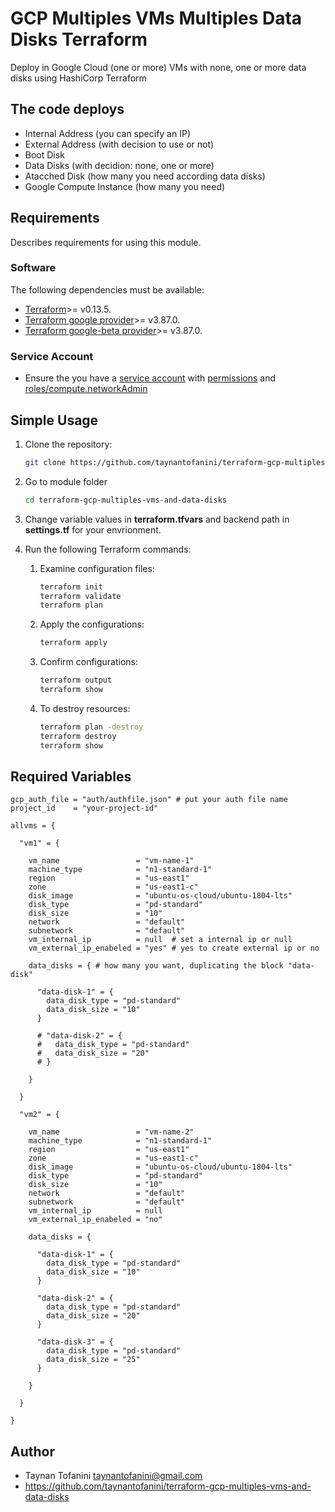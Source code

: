 # **GCP Multiples VMs Multiples Data Disks Terraform** #

Deploy in Google Cloud (one or more) VMs with none, one or more data disks using HashiCorp Terraform

## The code deploys ##

* Internal Address (you can specify an IP)
* External Address (with decision to use or not)
* Boot Disk
* Data Disks (with decidion: none, one or more)
* Atacched Disk (how many you need according data disks)
* Google Compute Instance (how many you need)

## **Requirements** ##

Describes requirements for using this module.

### Software ###

The following dependencies must be available:

* [Terraform](https://www.terraform.io/downloads.html)>= v0.13.5.
* [Terraform google provider](https://registry.terraform.io/providers/hashicorp/google/latest/docs)>= v3.87.0.
* [Terraform google-beta provider](https://registry.terraform.io/providers/hashicorp/google/latest/docs)>= v3.87.0.

### Service Account ###

* Ensure the you have a [service account](https://cloud.google.com/iam/docs/creating-managing-service-accounts) with [permissions](https://cloud.google.com/iam/docs/understanding-roles#compute-engine-roles) and [roles/compute.networkAdmin](https://cloud.google.com/iam/docs/understanding-roles#compute-engine-roles)

## **Simple Usage** ##

1. Clone the repository:

    ```bash
    git clone https://github.com/taynantofanini/terraform-gcp-multiples-vms-and-data-disks.git
    ```

2. Go to module folder

    ```bash
    cd terraform-gcp-multiples-vms-and-data-disks
    ```

3. Change variable values in **terraform.tfvars** and backend path in **settings.tf** for your envrionment.

4. Run the following Terraform commands:

    1. Examine configuration files:

        ```bash
        terraform init
        terraform validate
        terraform plan
        ```

    2. Apply the configurations:

        ```bash
        terraform apply
        ```

    3. Confirm configurations:

        ```bash
        terraform output
        terraform show
        ```

    4. To destroy resources:

        ```bash
        terraform plan -destroy
        terraform destroy
        terraform show
        ```

## Required Variables ##

```hcl
gcp_auth_file = "auth/authfile.json" # put your auth file name
project_id    = "your-project-id"

allvms = {

  "vm1" = {

    vm_name                 = "vm-name-1"
    machine_type            = "n1-standard-1"
    region                  = "us-east1"
    zone                    = "us-east1-c"
    disk_image              = "ubuntu-os-cloud/ubuntu-1804-lts"
    disk_type               = "pd-standard"
    disk_size               = "10"
    network                 = "default"
    subnetwork              = "default"
    vm_internal_ip          = null  # set a internal ip or null
    vm_external_ip_enabeled = "yes" # yes to create external ip or no

    data_disks = { # how many you want, duplicating the block "data-disk"

      "data-disk-1" = {
        data_disk_type = "pd-standard"
        data_disk_size = "10"
      }

      # "data-disk-2" = {
      #   data_disk_type = "pd-standard"
      #   data_disk_size = "20"
      # }

    }

  }

  "vm2" = {

    vm_name                 = "vm-name-2"
    machine_type            = "n1-standard-1"
    region                  = "us-east1"
    zone                    = "us-east1-c"
    disk_image              = "ubuntu-os-cloud/ubuntu-1804-lts"
    disk_type               = "pd-standard"
    disk_size               = "10"
    network                 = "default"
    subnetwork              = "default"
    vm_internal_ip          = null
    vm_external_ip_enabeled = "no"

    data_disks = {

      "data-disk-1" = {
        data_disk_type = "pd-standard"
        data_disk_size = "10"
      }

      "data-disk-2" = {
        data_disk_type = "pd-standard"
        data_disk_size = "20"
      }

      "data-disk-3" = {
        data_disk_type = "pd-standard"
        data_disk_size = "25"
      }

    }

  }

}
```

## **Author** ##

* Taynan Tofanini <taynantofanini@gmail.com>
* <https://github.com/taynantofanini/terraform-gcp-multiples-vms-and-data-disks>
